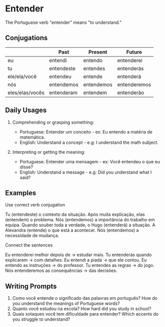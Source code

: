 # Entender

The Portuguese verb "entender" means "to understand."

## Conjugations

|                 | Past       | Present    | Future       |
| --------------- | ---------- | ---------- | ------------ |
| eu              | entendi    | entendo    | entenderei   |
| tu              | entendeste | entendes   | entenderás   |
| ele/ela/você    | entendeu   | entende    | entenderá    |
| nós             | entendemos | entendemos | entenderemos |
| eles/elas/vocês | entenderam | entendem   | entenderão   |

## Daily Usages

1. Comprehending or grasping something:

   - Portuguese: Entender um conceito - ex: Eu entendo a matéria de matemática.
   - English: Understand a concept - e.g: I understand the math subject.

2. Interpreting or getting the meaning:

   - Portuguese: Entender uma mensagem - ex: Você entendeu o que eu disse?
   - English: Understand a message - e.g: Did you understand what I said?

## Examples

Use correct verb conjugation

Tu (entendeste) o contexto da situação.
Após muita explicação, elas (entendem) o problema.
Nós (entendemos) a importância do trabalho em equipa.
Quando souber toda a verdade, o Hugo (entenderá) a situação.
A Alexandra (entende) o que está a acontecer.
Nós (entendemos) a necessidade de mudança.

Connect the sentences

Eu entenderei melhor depois de -> estudar mais.
Tu entenderás quando explicarem -> com detalhes.
Eu entendi a piada -> que ele contou.
Eu entendo as instruções -> do professor.
Tu entendes as regras -> do jogo.
Nós entenderemos as consequências -> das decisões.

## Writing Prompts

1. Como você entende o significado das palavras em português? How do you understand the meanings of Portuguese words?
2. Quanto você estudou na escola? How hard did you study in school?
3. Quais sotaques você tem dificuldade para entender? Which accents do you struggle to understand?
